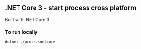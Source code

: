 ## .NET Core 3 - start process cross platform
Built with .NET Core 3

### To run locally

```bash
dotnet ./processnetcore
```
